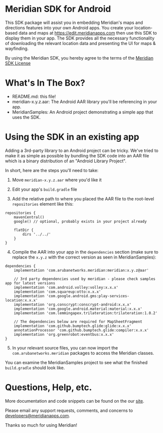 Meridian SDK for Android
========================

This SDK package will assist you in embedding Meridian's maps and directions features into your own Android apps. You create your location-based data and maps at https://edit.meridianapps.com then use this SDK to display them in your app. The SDK provides all the necessary functionality of downloading the relevant location data and presenting the UI for maps & wayfinding.

By using the Meridian SDK, you hereby agree to the terms of the [Meridian SDK License](https://edit.meridianapps.com/users/sdk_tac)

What's In The Box?
==================

- README.md: this file!
- meridian-x.y.z.aar: The Android AAR library you'll be referencing in your app.
- MeridianSamples: An Android project demonstrating a simple app that uses the SDK.


Using the SDK in an existing app
================================

Adding a 3rd-party library to an Android project can be tricky. We've tried to make it as simple as possible by bundling the SDK code into an AAR file which is a binary distribution of an "Android Library Project".

In short, here are the steps you'll need to take:

1. Move `meridian-x.y.z.aar` where you'd like it

2. Edit your app's `build.gradle` file

3. Add the relative path to where you placed the AAR file to the root-level `repositories` element like this:

```
repositories {
    mavenCentral()
    google() // optional, probably exists in your project already

    flatDir {
        dirs '../../'
    }
}
```

4. Compile the AAR into your app in the `dependencies` section (make sure to replace the `x.y.z` with the correct version as seen in MeridianSamples):

```
dependencies {
    implementation 'com.arubanetworks.meridian:meridian:x.y.z@aar'

    // 3rd party dependencies used by meridian - please check samples app for latest versions
    implementation 'com.android.volley:volley:x.x.x'
    implementation 'com.squareup:otto:x.x.x'
    implementation 'com.google.android.gms:play-services-location:x.x.x'
    implementation 'org.conscrypt:conscrypt-android:x.x.x'
    implementation 'com.google.android.material:material:x.x.x'
    implementation 'com.lemmingapex.trilateration:trilateration:1.0.2'
    
    // The dependencies below are required for MapSheetFragment
    implementation 'com.github.bumptech.glide:glide:x.x.x'
    annotationProcessor 'com.github.bumptech.glide:compiler:x.x.x'
    implementation 'org.greenrobot:eventbus:x.x.x'
}
```

5. In your relevant source files, you can now import the `com.arubanetworks.meridian` packages to access the Meridian classes.

You can examine the MeridianSamples project to see what the finished `build.gradle` should look like.


Questions, Help, etc.
=====================

More documentation and code snippets can be found on the our [site](https://docs.meridianapps.com/hc/en-us/sections/360006512033).

Please email any support requests, comments, and concerns to developers@meridianapps.com.

Thanks so much for using Meridian!
